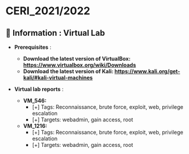 # CERI_2021/2022

## 📢 Information : Virtual Lab

* **Prerequisites** :
    * **Download the latest version of VirtualBox: https://www.virtualbox.org/wiki/Downloads**
    * **Download the latest version of Kali: https://www.kali.org/get-kali/#kali-virtual-machines**

* **Virtual lab reports** :
    * **VM_546:**
        - [+] Tags: Reconnaissance, brute force, exploit, web, privilege escalation
        - [+] Targets: webadmin, gain access, root
    * **VM_1216:**
        - [+] Tags: Reconnaissance, brute force, exploit, web, privilege escalation
        - [+] Targets: webadmin, gain access, root

